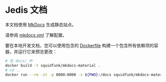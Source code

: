 # Jedis 文档

本文档使用 [MkDocs](https://www.mkdocs.org/) 生成静态站点。

请参阅 [mkdocs.yml](../mkdocs.yml) 了解配置。

要在本地开发文档，您可以使用包含的 [Dockerfile](Dockerfile) 构建一个包含所有依赖项的容器，并运行它来预览更改：

```bash
# 在 docs/ 中
docker build -t squidfunk/mkdocs-material .
# cd ..
docker run --rm -it -p 8000:8000 -v ${PWD}:/docs squidfunk/mkdocs-material
```